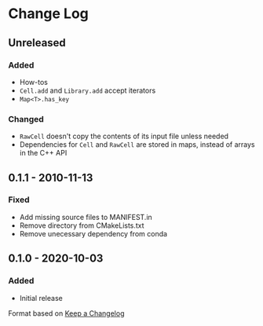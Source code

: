 # Change Log

## Unreleased
### Added
- How-tos
- `Cell.add` and `Library.add` accept iterators
- `Map<T>.has_key`
### Changed
- `RawCell` doesn't copy the contents of its input file unless needed
- Dependencies for `Cell` and `RawCell` are stored in maps, instead of arrays in the C++ API

## 0.1.1 - 2010-11-13
### Fixed
- Add missing source files to MANIFEST.in
- Remove directory from CMakeLists.txt
- Remove unecessary dependency from conda

## 0.1.0 - 2020-10-03
### Added
- Initial release

Format based on [Keep a Changelog](https://keepachangelog.com/en/1.0.0/)
